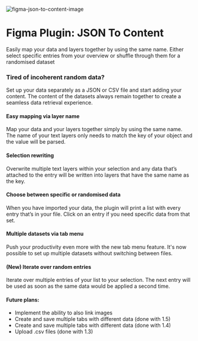 ![figma-json-to-content-image](http://dev.lucasdietrich.de/lucasdietrich/plugins/figma/json-to-content/figma-json-to-content-image.jpg)

# Figma Plugin: JSON To Content
Easily map your data and layers together by using the same name. Either select specific entries from your overview or shuffle through them for a randomised dataset

### Tired of incoherent random data?
Set up your data separately as a JSON or CSV file and start adding your content. The content of the datasets always remain together to create a seamless data retrieval experience.

#### Easy mapping via layer name
Map your data and your layers together simply by using the same name. The name of your text layers only needs to match the key of your object and the value will be parsed.

#### Selection rewriting
Overwrite multiple text layers within your selection and any data that’s attached to the entry will be written into layers that have the same name as the key.

#### Choose between specific or randomised data
When you have imported your data, the plugin will print a list with every entry that’s in your file. Click on an entry if you need specific data from that set.

#### Multiple datasets via tab menu
Push your productivity even more with the new tab menu feature. It's now possible to set up multiple datasets without switching between files.

#### (New) Iterate over random entries
Iterate over multiple entries of your list to your selection. The next entry will be used as soon as the same data would be applied a second time.

#### Future plans:
* Implement the ability to also link images
* Create and save multiple tabs with different data (done with 1.5)
* Create and save multiple tabs with different data (done with 1.4)
* Upload .csv files (done with 1.3)